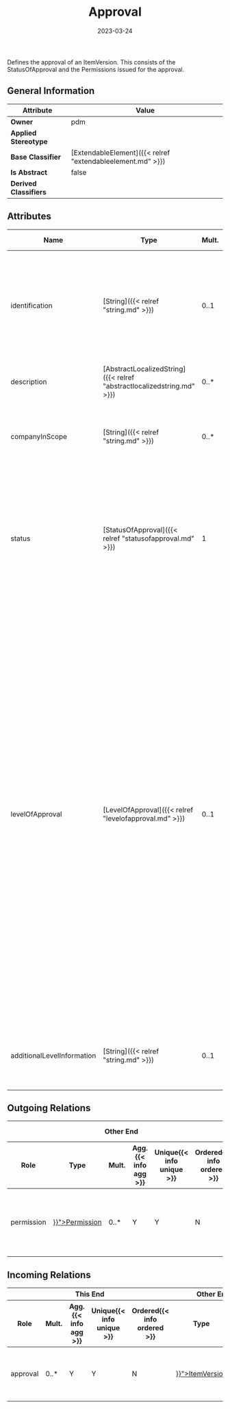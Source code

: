 ﻿---
title: Approval
toc: false
type: specs
date: "2023-03-24"
draft: false
specification: VEC
version: 2.0.2
documentType: "Recommendation"
elementType: Class
classes:
  - Approval
menu_name: vec-2.0.2
---
<p> Defines the approval of an ItemVersion. This consists of the StatusOfApproval and the Permissions issued for the approval.      </p>

## General Information

| Attribute               | Value |
|-------------------------|-------|
| **Owner**               | pdm |
| **Applied Stereotype**  |   |
| **Base Classifier**     | [ExtendableElement]({{< relref "extendableelement.md" >}})<br/>  |
| **Is Abstract**         | false |
| **Derived Classifiers** |   |

## Attributes
|  Name  |  Type  |  Mult.  |  Description  |  Owning Classifier  |
|--------|--------|---------|---------------|--------------|
|identification| [String]({{< relref "string.md" >}}) | 0..1 | <p> Specifies a unique identification of the approval. The identification is guaranteed to be unique over all VEC-documents. Normally this would reference to a company specific approval number or something similar. KBLFRM-349      </p> | [Approval]({{< relref "approval.md" >}}) |
|description| [AbstractLocalizedString]({{< relref "abstractlocalizedstring.md" >}}) | 0..* | <p>Room for additional information about the item. </p> | [Approval]({{< relref "approval.md" >}}) |
|companyInScope| [String]({{< relref "string.md" >}}) | 0..* | <p> Room to specify for which companies the Approval is valid. It might be e.g. that an approved Item may only be delivered by some specific company.      </p> | [Approval]({{< relref "approval.md" >}}) |
|status| [StatusOfApproval]({{< relref "statusofapproval.md" >}}) | 1 | <p> The approval level concerning approval status. Predefined are the values: NotYetApproved, Approved and Withdrawn. The status refers to the status of the <i>Approval</i>, not the status of the <i>ItemVersion. </i>So, e.g. withdrawn means the approval (with its corresponding level) has been withdrawn, not the <i>ItemVersion</i> itself.      </p> | [Approval]({{< relref "approval.md" >}}) |
|levelOfApproval| [LevelOfApproval]({{< relref "levelofapproval.md" >}}) | 0..1 | <p> Relates to activities that are allowed with the ItemVersion after release for example building pilot tools or production tools. The levelOfApproval applies to the <i>ItemVersion </i>itself without further detailing or additional context. So, for example &quot;Free&quot; means, that from a component's perspective the corresponding <i>PartVersion</i> has satisfied all qualification procedures and can be used within its specified limits without restriction.      </p>      <p> The levels <i>Planned</i>, <i>Free</i>, <i>Invalid</i> refer to a single approval level. The levels <i>Develop</i> and <i>Restricted</i> refer to a category of approval levels in the lifecycle of an <i>ItemVersion</i> that all belong to the same phase but are highly company specific. For example, <i>Develop</i> approvals might be a &quot;a start of construction approval&quot; or a &quot;building of prototypes or tools allowed approval&quot;. &quot;Restricted&quot; approvals might be &quot;only for special purpose vehicles&quot;, &quot;spare part only&quot; or &quot;residual parts may be used up&quot;.      </p>      <p> In these cases, the <i>additionalLevelInformation</i> can be used to provide further information (e.g. a company specific approval level).      </p> | [Approval]({{< relref "approval.md" >}}) |
|additionalLevelInformation| [String]({{< relref "string.md" >}}) | 0..1 | <p> Additional potentially company specific information about the level of approval (e.g. further detailing of a &quot;Restricted&quot; approval.      </p> | [Approval]({{< relref "approval.md" >}}) |

## Outgoing Relations
<table>
    <thead>
        <tr>
           <th colspan="6">Other End</th>
           <th colspan="1">This End</th>
           <th colspan="1">General</th>
        </tr>
        <tr>
           <th>Role</th>
           <th>Type</th>
           <th>Mult.</th>
           <th>Agg.{{< info agg >}}</th>
           <th>Unique{{< info unique >}}</th>
           <th>Ordered{{< info ordered >}}</th>
           <th>Mult.</th>
           <th>Description</th>
        </tr>
    <thead>
    <tbody>
    <tr>
        <td>permission</td>
        <td><a href="{{< relref "permission.md" >}}">Permission</a></td>
        <td>0..*</td>
        <td>Y</td>
        <td>Y</td>
        <td>N</td>
        <td>1</td>
        <td><p> Specifies the permission issued with the approval.      </p></td>
    </tr>
    </tbody>
</table>

##  Incoming Relations
<table>
    <thead>
        <tr>
           <th colspan="5">This End</th>
           <th colspan="2">Other End</th>
           <th colspan="1">General</th>
        </tr>
        <tr>
           <th>Role</th>
           <th>Mult.</th>
           <th>Agg.{{< info agg >}}</th>
           <th>Unique{{< info unique >}}</th>
           <th>Ordered{{< info ordered >}}</th>
           <th>Type</th>
           <th>Mult.</th>
           <th>Description</th>
        </tr>
    <thead>
    <tbody>
    <tr>
        <td>approval</td>
        <td>0..*</td>
        <td>Y</td>
        <td>Y</td>
        <td>N</td>
        <td><a href="{{< relref "itemversion.md" >}}">ItemVersion</a></td>
        <td>1</td>
        <td>Specifies the approval information of the ItemVersion.</td>
    </tr>
    </tbody>
</table>



